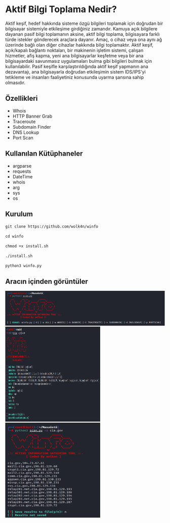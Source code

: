 # Aktif Bilgi Toplama Nedir?
Aktif keşif, hedef hakkında sisteme özgü bilgileri toplamak için doğrudan bir bilgisayar sistemiyle etkileşime girdiğiniz zamandır. Kamuya açık bilgilere dayanan pasif bilgi toplamanın aksine, aktif bilgi toplama, bilgisayara farklı türde istekler gönderecek araçlara dayanır. Amaç, o cihaz veya ona aynı ağ üzerinde bağlı olan diğer cihazlar hakkında bilgi toplamaktır. Aktif keşif, açık/kapalı bağlantı noktaları, bir makinenin işletim sistemi, çalışan hizmetler, afiş kapma, yeni ana bilgisayarlar keşfetme veya bir ana bilgisayardaki savunmasız uygulamaları bulma gibi bilgileri bulmak için kullanılabilir. Pasif keşifle karşılaştırıldığında aktif keşif yapmanın ana dezavantajı, ana bilgisayarla doğrudan etkileşimin sistem IDS/IPS'yi tetikleme ve insanları faaliyetiniz konusunda uyarma şansına sahip olmasıdır.

## Özellikleri
- Whois<br>
- HTTP Banner Grab<br>
- Traceroute<br>
- Subdomain Finder<br>
- DNS Lookup<br>
- Port Scan<br>

## Kullanılan Kütüphaneler
- argparse<br>
- requests<br>
- DateTime<br>
- whois<br>
- arg<br>
- sys<br>
- os<br>

## Kurulum
`git clone https://github.com/wolk4n/winfo`

`cd winfo`

`chmod +x install.sh`

`./install.sh`

`python3 winfo.py`

## Aracın içinden görüntüler
<img src="https://github.com/wolk4n/winfo/blob/main/img/main.png">

<img height="300" width="300" src="https://github.com/wolk4n/winfo/blob/main/img/whois.png">

<img height="300" width="300" src="https://github.com/wolk4n/winfo/blob/main/img/subs.png">
